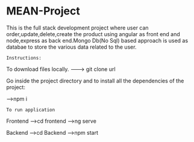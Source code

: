 # MEAN-Project
This is the full stack development project where user can order,update,delete,create the product using angular as front end and node,express as back end.Mongo Db(No Sql) based approach is used as databae to store the various data related to the user.

`Instructions:`

To download files locally.
---> git clone url

Go inside the project directory and to install all the dependencies of the project:

-->npm i

`To run application`

Frontend
-->cd frontend
-->ng serve

Backend
-->cd Backend
-->npm start
